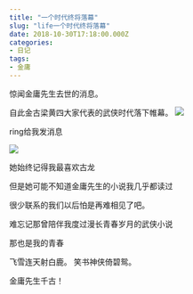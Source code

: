 ```yaml
---
title: "一个时代终将落幕"
slug: "life一个时代终将落幕"
date: 2018-10-30T17:18:00.000Z
categories:
- 日记
tags:
- 金庸
---
```


惊闻金庸先生去世的消息。 

自此金古梁黄四大家代表的武侠时代落下帷幕。 
![](https://mrwen.oss-cn-shanghai.aliyuncs.com/2018/10/682de8655140a4f918512469001bb2f3.jpg?x-oss-process=image/quality,q_50/resize,m_fill,w_1024,h_682) 

ring给我发消息 

![](https://mrwen.oss-cn-shanghai.aliyuncs.com/2018/10/Screenshot_2018-10-31-01-08-52-085_com.tencent.mm_.jpg?x-oss-process=image/quality,q_50/resize,m_fill,w_512,h_1024) 

她始终记得我最喜欢古龙 

但是她可能不知道金庸先生的小说我几乎都读过 

很少联系的我们以后怕是再难相见了吧。 

难忘记那曾陪伴我度过漫长青春岁月的武侠小说 

那也是我的青春 

飞雪连天射白鹿。 笑书神侠倚碧鸳。 

金庸先生千古！
